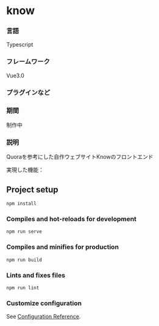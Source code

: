 # know

### 言語
Typescript

### フレームワーク
Vue3.0

### プラグインなど


### 期間
制作中

### 説明
Quoraを参考にした自作ウェブサイトKnowのフロントエンド<br>

実現した機能：<br>



## Project setup
```
npm install
```

### Compiles and hot-reloads for development
```
npm run serve
```

### Compiles and minifies for production
```
npm run build
```

### Lints and fixes files
```
npm run lint
```

### Customize configuration
See [Configuration Reference](https://cli.vuejs.org/config/).
